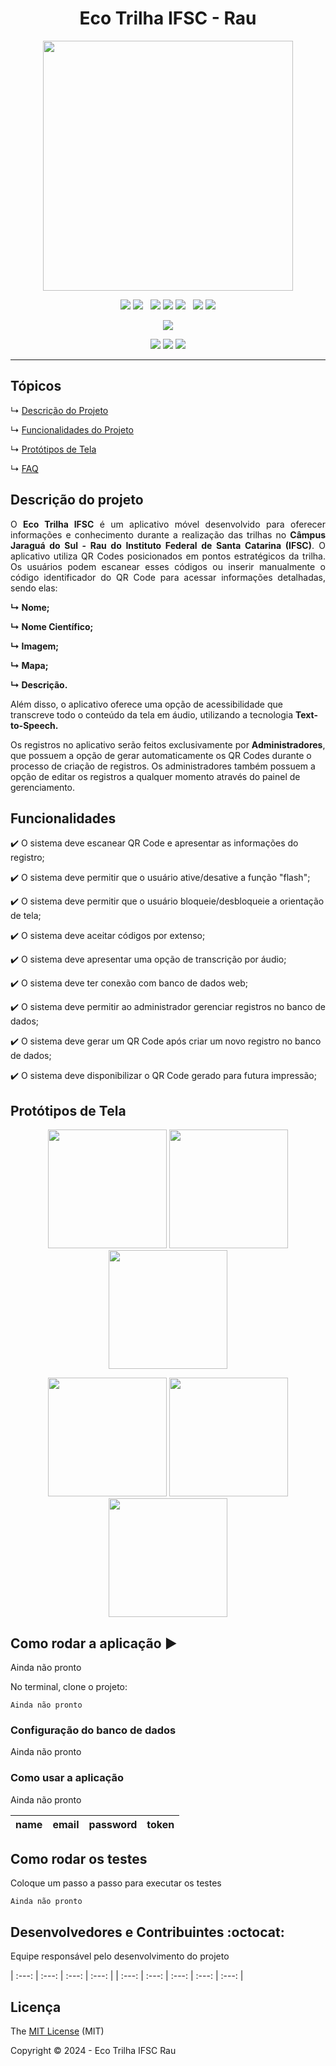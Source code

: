 <h1 align="center">Eco Trilha IFSC - Rau</h1>

<p align="center">
  <img src="https://github.com/Megwazi/assets/blob/main/Design%20sem%20nome.png" width=400 />
<p/>
  
<p align="center">
  <img src="https://img.shields.io/badge/OpenJDK-ED8B00?style=for-the-badge&logo=openjdk&logoColor=white"/>
  <img src="https://img.shields.io/badge/firebase-ffca28?style=for-the-badge&logo=firebase&logoColor=black"/>
  &nbsp;
  <img src="https://img.shields.io/badge/JavaScript-323330?style=for-the-badge&logo=javascript&logoColor=F7DF1E"/>
  <img src="https://img.shields.io/badge/PHP-777BB4?style=for-the-badge&logo=php&logoColor=white"/>
  <img src="https://img.shields.io/badge/HTML5-E34F26?style=for-the-badge&logo=html5&logoColor=white"/>
  &nbsp;
  <img src="https://img.shields.io/badge/Figma-F24E1E?style=for-the-badge&logo=figma&logoColor=white"/>
  <img src="https://img.shields.io/badge/Android_Studio-3DDC84?style=for-the-badge&logo=android-studio&logoColor=white"/>
</p>

<p align="center">
  <img src="https://img.shields.io/badge/Android-3DDC84?style=for-the-badge&logo=android&logoColor=white"/>
  <!-- IOS Removido temporariamente <img src="https://img.shields.io/badge/iOS-000000?style=for-the-badge&logo=ios&logoColor=white"/>-->
</p>

<p align="center">
  <img src="https://img.shields.io/badge/17%25-%2334A853?style=for-the-badge&label=Progresso&labelColor=black"/>
  <img src="https://img.shields.io/badge/3-%2334A853?style=for-the-badge&label=Colaboradores&labelColor=black"/>
  <img src="https://img.shields.io/github/last-commit/hakkita/EcoTrilhaIFSC?style=for-the-badge&labelColor=black&color=%2334A853"/>
</p>
<hr>

## Tópicos 

↳ [Descrição do Projeto](#descrição-do-projeto)

↳ [Funcionalidades do Projeto](#funcionalidades)

↳ [Protótipos de Tela](#protótipos-de-tela)

↳ [FAQ](#faq)

## Descrição do projeto 

<p align="justify">
 O <b>Eco Trilha IFSC</b> é um aplicativo móvel desenvolvido para oferecer informações e conhecimento durante a realização das trilhas no <b>Câmpus Jaraguá do Sul - Rau do Instituto Federal de Santa Catarina (IFSC)</b>. O aplicativo utiliza QR Codes posicionados em pontos estratégicos da trilha. Os usuários podem escanear esses códigos ou inserir manualmente o código identificador do QR Code para acessar informações detalhadas, sendo elas: 
<b>
  
  ↳ Nome; 
  
  ↳ Nome Científico;
  
  ↳ Imagem;
  
  ↳ Mapa;
  
  ↳ Descrição.
</b>

Além disso, o aplicativo oferece uma opção de acessibilidade que transcreve todo o conteúdo da tela em áudio, utilizando a tecnologia <b>Text-to-Speech.</b>

Os registros no aplicativo serão feitos exclusivamente por <b>Administradores</b>, que possuem a opção de gerar automaticamente os QR Codes durante o processo de criação de registros. Os administradores também possuem a opção de editar os registros a qualquer momento através do painel de gerenciamento.
</p>

## Funcionalidades

:heavy_check_mark: O sistema deve escanear QR Code e apresentar as informações do registro;  

:heavy_check_mark: O sistema deve permitir que o usuário ative/desative a função "flash";

:heavy_check_mark: O sistema deve permitir que o usuário bloqueie/desbloqueie a orientação de tela;

:heavy_check_mark: O sistema deve aceitar códigos por extenso; 

:heavy_check_mark: O sistema deve apresentar uma opção de transcrição por áudio;

:heavy_check_mark: O sistema deve ter conexão com banco de dados web;

:heavy_check_mark: O sistema deve permitir ao administrador gerenciar registros no banco de dados;

:heavy_check_mark: O sistema deve gerar um QR Code após criar um novo registro no banco de dados;

:heavy_check_mark: O sistema deve disponibilizar o QR Code gerado para futura impressão;


## Protótipos de Tela
<p float="left" align="center">
<img src="https://github.com/Megwazi/assets/blob/main/1.png" width=190 />
<img src="https://github.com/Megwazi/assets/blob/main/2.png" width=190 />
<img src="https://github.com/Megwazi/assets/blob/main/3.png" width=190 />
</p>

<p float="left" align="center">
<img src="https://github.com/Megwazi/assets/blob/main/5.png" width=190 />
<img src="https://github.com/Megwazi/assets/blob/main/7.png" width=190 />
<img src="https://github.com/Megwazi/assets/blob/main/8.png" width=190 />
</p>

## Como rodar a aplicação :arrow_forward:
Ainda não pronto

No terminal, clone o projeto: 

```
Ainda não pronto
```

### Configuração do banco de dados

Ainda não pronto


### Como usar a aplicação

Ainda não pronto

|name|email|password|token|
| -------- |-------- |-------- |-------- |


## Como rodar os testes

Coloque um passo a passo para executar os testes

```
Ainda não pronto
```

## Desenvolvedores e Contribuintes :octocat:

Equipe responsável pelo desenvolvimento do projeto

| :---: | :---: | :---: | :---: |
| :---: | :---: | :---: | :---: | :---: |

## Licença 

The [MIT License]() (MIT)

Copyright :copyright: 2024 - Eco Trilha IFSC Rau
